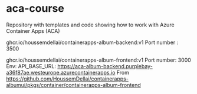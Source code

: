 # aca-course
Repository with templates and code showing how to work with Azure Container Apps (ACA)


ghcr.io/houssemdellai/containerapps-album-backend:v1
Port number : 3500

ghcr.io/houssemdellai/containerapps-album-frontend:v1
Port number: 3000
Env: API_BASE_URL: https://aca-album-backend.purplebay-a36f87ae.westeurope.azurecontainerapps.io
From <https://github.com/HoussemDellai/containerapps-albumui/pkgs/container/containerapps-album-frontend> 

